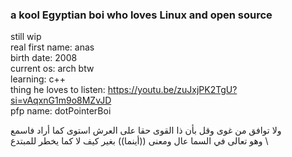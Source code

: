 ### a kool Egyptian boi who loves Linux and open source
still wip \
real first name: anas \
birth date: 2008 \
current os: arch btw \
learning: c++ \
thing he loves to listen: https://youtu.be/zuJxjPK2TgU?si=vAqxnG1m9o8MZvJD \
pfp name: dotPointerBoi 

ولا توافق من غوى  وقل بأن ذا القوى  حقا على العرش استوى  كما أراد فاسمع \
وهو تعالى في السما  عال ومعنى ((أينما))  بغير كيف لا كما  يخطر للمبتدع \
